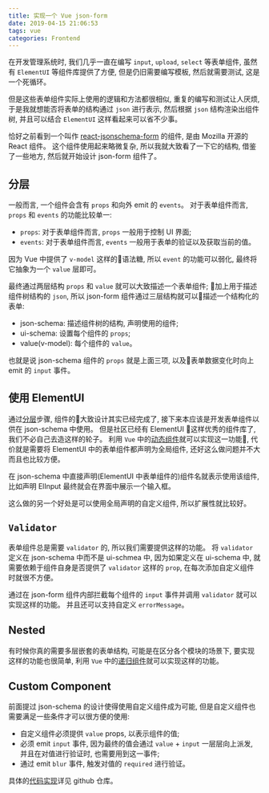 ```yaml
---
title: 实现一个 Vue json-form
date: 2019-04-15 21:06:53
tags: vue
categories: Frontend
---
```


在开发管理系统时, 我们几乎一直在编写 `input`, `upload`, `select` 等表单组件, 虽然有 `ElementUI` 等组件库提供了方便, 但是仍旧需要编写模板, 然后就需要测试, 这是一个死循环。

但是这些表单组件实际上使用的逻辑和方法都很相似, 重复的编写和测试让人厌烦, 于是我就想能否将表单的结构通过 `json` 进行表示, 然后根据 `json` 结构渲染出组件树, 并且可以结合 `ElementUI` 这样看起来可以省不少事。

恰好之前看到一个叫作 [react-jsonschema-form](https://github.com/mozilla-services/react-jsonschema-form) 的组件, 是由 Mozilla 开源的 React 组件。 这个组件使用起来略微复杂, 所以我就大致看了一下它的结构, 借鉴了一些地方, 然后就开始设计 json-form 组件了。

## 分层

一般而言, 一个组件会含有 `props` 和向外 emit 的 `events`。 对于表单组件而言, `props` 和 `events` 的功能比较单一:

- `props`: 对于表单组件而言, `props` 一般用于控制 UI 界面;
- `events`: 对于表单组件而言, `events` 一般用于表单的验证以及获取当前的值。

因为 Vue 中提供了 `v-model` 这样的语法糖, 所以 `event` 的功能可以弱化, 最终将它抽象为一个 `value` 层即可。

最终通过两层结构 `props` 和 `value` 就可以大致描述一个表单组件; 加上用于描述组件树结构的 `json`, 所以 json-form 组件通过三层结构就可以描述一个结构化的表单:

- json-schema: 描述组件树的结构, 声明使用的组件;
- ui-schema: 设置每个组件的 `props`;
- value(v-model): 每个组件的 `value`。

也就是说 json-schema 组件的 `props` 就是上面三项, 以及表单数据变化时向上 emit 的 `input` 事件。

## 使用 ElementUI

通过[分层](#分层)步骤, 组件的大致设计其实已经完成了, 接下来本应该是开发表单组件以供在 json-schema 中使用。 但是社区已经有 ElementUI 这样优秀的组件库了, 我们不必自己去造这样的轮子。 利用 `Vue` 中的[动态组件](https://cn.vuejs.org/v2/guide/components.html#%E5%8A%A8%E6%80%81%E7%BB%84%E4%BB%B6)就可以实现这一功能, 代价就是需要将 ElementUI 中的表单组件都声明为全局组件, 还好这么做问题并不大而且也比较方便。

在 json-schema 中直接声明(ElementUI 中表单组件的)组件名就表示使用该组件, 比如声明 ElInput 最终就会在界面中展示一个输入框。

这么做的另一个好处是可以使用全局声明的自定义组件, 所以扩展性就比较好。

## `Validator`

表单组件总是需要 `validator` 的, 所以我们需要提供这样的功能。 将 `validator` 定义在 json-schema 中而不是 ui-schmea 中, 因为如果定义在 ui-schema 中, 就需要依赖于组件自身是否提供了 `validator` 这样的 `prop`, 在每次添加自定义组件时就很不方便。

通过在 json-form 组件内部拦截每个组件的 `input` 事件并调用 `validator` 就可以实现这样的功能。 并且还可以支持自定义 `errorMessage`。

## Nested

有时候你真的需要多层嵌套的表单结构, 可能是在区分各个模块的场景下, 要实现这样的功能也很简单, 利用 `Vue` 中的[递归组件](https://cn.vuejs.org/v2/guide/components-edge-cases.html#%E9%80%92%E5%BD%92%E7%BB%84%E4%BB%B6)就可以实现这样的功能。

## Custom Component

前面提过 json-schema 的设计使得使用自定义组件成为可能, 但是自定义组件也需要满足一些条件才可以很方便的使用:

- 自定义组件必须提供 `value` props, 以表示组件的值;
- 必须 emit `input` 事件, 因为最终的值会通过 `value` + `input` 一层层向上派发, 并且在对值进行验证时, 也需要用到这一事件;
- 通过 emit `blur` 事件, 触发对值的 `required` 进行验证。

具体的[代码实现](https://github.com/Hunter-Gu/json-form)详见 github 仓库。
